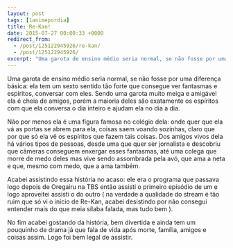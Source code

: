 ```yaml
---
layout: post
tags: [1animepordia]
title: Re-Kan!
date: 2015-07-27 00:00:33 +0000
redirect_from:
  - /post/125122945926/re-kan/
  - /post/125122945926/
excerpt: "Uma garota de ensino médio seria normal, se não fosse por uma diferença básica: ela tem um sexto sentido tão forte que consegue ver fantasmas e espíritos, conversar com eles. Sendo uma garota muito meiga e amigável ela é cheia de amigos, porém a maioria deles são exatamente os espíritos com que ela conversa o dia inteiro e ajudam ela no dia a dia.<br>"
---
```


Uma garota de ensino médio seria normal, se não fosse por uma diferença
básica: ela tem um sexto sentido tão forte que consegue ver fantasmas e
espíritos, conversar com eles. Sendo uma garota muito meiga e amigável
ela é cheia de amigos, porém a maioria deles são exatamente os espíritos
com que ela conversa o dia inteiro e ajudam ela no dia a dia.

Não por menos ela é uma figura famosa no colégio dela: onde quer que ela
vá as portas se abrem para ela, coisas saem voando sozinhas, claro que
por que só ela vê os espíritos que fazem tais coisas. Dos amigos vivos
dela há vários tipos de pessoas, desde uma que quer ser jornalista e
descobriu que câmeras conseguem enxergar esses fantasmas, até uma colega
que morre de medo deles mas vive sendo assombrada pela avó, que ama a
neta e que, mesmo com medo, que a ama também.

Acabei assistindo essa história no acaso: ele era o programa que passava
logo depois de Oregairu na TBS então assisti o primeiro episódio de um e
logo aproveitei assisti o do outro ( na verdade a qualidade do stream é
tão ruim que só vi o início de Re-Kan, acabei desistindo por não
consegui entender mais do que meia sílaba falada, mas tudo bem ).

No fim acabei gostando da história, bem divertida e ainda tem um
pouquinho de drama já que fala de vida após morte, família, amigos e
coisas assim. Logo foi bem legal de assistir.


